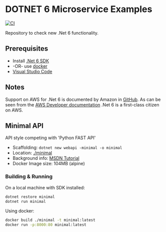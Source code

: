 # DOTNET 6 Microservice Examples 

[![CI](https://github.com/pbronneberg/dotnet6-microservice/actions/workflows/CI.yml/badge.svg)](https://github.com/pbronneberg/dotnet6-microservice/actions/workflows/CI.yml)

Repository to check new .Net 6 functionality.

## Prerequisites

- Install [.Net 6 SDK](https://dotnet.microsoft.com/en-us/download/dotnet/6.0)
- -OR- use [docker](https://hub.docker.com/_/microsoft-dotnet-aspnet)
- [Visual Studio Code](https://code.visualstudio.com/)

## Notes

Support on AWS for .Net 6 is documented by Amazon in [GitHub](https://github.com/aws-samples/aws-net-guides/tree/master/RuntimeSupport/dotnet6).
As can be seen from the [AWS Developer documentation](https://aws.amazon.com/blogs/developer/net-6-on-aws/) .Net 6 is a first-class citizen on AWS. 

## Minimal API

API style competing with 'Python FAST API'

- Scaffolding: `dotnet new webapi -minimal -o minimal`
- Location: [./minimal](minimal)
- Background info: [MSDN Tutorial](https://docs.microsoft.com/en-us/aspnet/core/tutorials/min-web-api?view=aspnetcore-6.0&tabs=visual-studio)
- Docker Image size: 104MB (alpine)

### Building & Running

On a local machine with SDK installed:
```BASH
dotnet restore minimal
dotnet run minimal
```

Using docker:
```BASH
docker build ./minimal -t minimal:latest
docker run -p:8000:80 minimal:latest
```